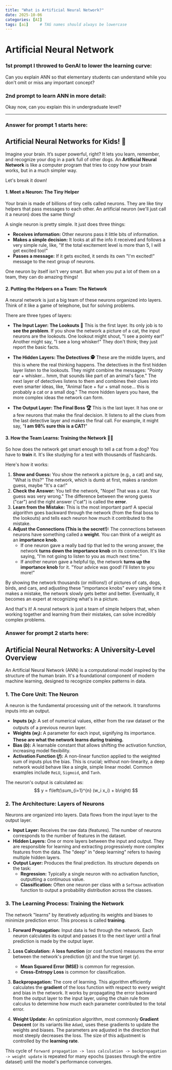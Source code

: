 ```yaml
---
title: "What is Artificial Neural Network?"
date: 2025-10-06
categories: [AI]
tags: [ai]     # TAG names should always be lowercase
---
```


# Artificial Neural Network

### 1st prompt I throwed to GenAI to lower the learning curve:
Can you explain ANN so that elementary students can understand while you don't omit or miss any important concept?

### 2nd prompt to learn ANN in more detail:
Okay now, can you explain this in undergraduate level?

---


### Answer for prompt 1 starts here:

## **Artificial Neural Networks for Kids! 🧠**

Imagine your brain. It’s super powerful, right? It lets you learn, remember, and recognize your dog in a park full of other dogs. An **Artificial Neural Network** is like a computer program that tries to copy how your brain works, but in a much simpler way.

Let's break it down!

#### **1. Meet a Neuron: The Tiny Helper**

Your brain is made of billions of tiny cells called neurons. They are like tiny helpers that pass messages to each other. An artificial neuron (we'll just call it a neuron) does the same thing!

A single neuron is pretty simple. It just does three things:
* **Receives information:** Other neurons pass it little bits of information.
* **Makes a simple decision:** It looks at all the info it received and follows a very simple rule, like, "If the total excitement level is more than 5, I will get excited too!"
* **Passes a message:** If it gets excited, it sends its own "I'm excited!" message to the next group of neurons.

One neuron by itself isn't very smart. But when you put a lot of them on a team, they can do amazing things!

#### **2. Putting the Helpers on a Team: The Network**

A neural network is just a big team of these neurons organized into layers. Think of it like a game of telephone, but for solving problems.

There are three types of layers:

* **The Input Layer: The Lookouts 👀**
    This is the first layer. Its only job is to **see the problem**. If you show the network a picture of a cat, the input neurons are the lookouts. One lookout might shout, "I see a pointy ear!" Another might say, "I see a long whisker!" They don't think; they just report the basic facts.

* **The Hidden Layers: The Detectives 🕵️**
    These are the middle layers, and this is where the real thinking happens. The detectives in the first hidden layer listen to the lookouts. They might combine the messages: "Pointy ear + whisker... hmm, that sounds like part of an animal's face." The next layer of detectives listens to them and combines their clues into even smarter ideas, like, "Animal face + fur + small nose... this is probably a cat or a small dog." The more hidden layers you have, the more complex ideas the network can form.

* **The Output Layer: The Final Boss 🏆**
    This is the last layer. It has one or a few neurons that make the final decision. It listens to all the clues from the last detective layer and makes the final call. For example, it might say, "**I am 98% sure this is a CAT!**"

#### **3. How the Team Learns: Training the Network 🏋️‍♂️**

So how does the network get smart enough to tell a cat from a dog? You have to **train** it. It's like studying for a test with thousands of flashcards.

Here's how it works:

1.  **Show and Guess:** You show the network a picture (e.g., a cat) and say, "What is this?" The network, which is dumb at first, makes a random guess, maybe "It's a car!"
2.  **Check the Answer:** You tell the network, "Nope! That was a cat. Your guess was very wrong." The difference between the wrong guess ("car") and the right answer ("cat") is called the **error**.
3.  **Learn from the Mistake:** This is the most important part! A special algorithm goes backward through the network (from the final boss to the lookouts) and tells each neuron how much it contributed to the mistake.
4.  **Adjust the Connections (This is the secret!):** The connections between neurons have something called a **weight**. You can think of a weight as an **importance knob**.
    * If one neuron gave a really bad tip that led to the wrong answer, the network **turns down the importance knob** on its connection. It's like saying, "I'm not going to listen to you as much next time."
    * If another neuron gave a helpful tip, the network **turns up the importance knob** for it. "Your advice was good! I'll listen to you more!"

By showing the network thousands (or millions!) of pictures of cats, dogs, birds, and cars, and adjusting these "importance knobs" every single time it makes a mistake, the network slowly gets better and better. Eventually, it becomes an expert at recognizing what's in a picture.

And that's it! A neural network is just a team of simple helpers that, when working together and learning from their mistakes, can solve incredibly complex problems.

### Answer for prompt 2 starts here:

## **Artificial Neural Networks: A University-Level Overview**

An Artificial Neural Network (ANN) is a computational model inspired by the structure of the human brain. It's a foundational component of modern machine learning, designed to recognize complex patterns in data.

### **1. The Core Unit: The Neuron**

A neuron is the fundamental processing unit of the network. It transforms inputs into an output.

-   **Inputs ($x_i$):** A set of numerical values, either from the raw dataset or the outputs of a previous neuron layer.
-   **Weights ($w_i$):** A parameter for each input, signifying its importance. **These are what the network learns during training.**
-   **Bias ($b$):** A learnable constant that allows shifting the activation function, increasing model flexibility.
-   **Activation Function ($f$):** A non-linear function applied to the weighted sum of inputs plus the bias. This is crucial; without non-linearity, a deep network would behave like a single, simple linear model. Common examples include `ReLU`, `Sigmoid`, and `Tanh`.

The neuron's output is calculated as:
$$
y = f\left(\sum_{i=1}^{n} (w_i x_i) + b\right)
$$

### **2. The Architecture: Layers of Neurons**

Neurons are organized into layers. Data flows from the input layer to the output layer.

-   **Input Layer:** Receives the raw data (features). The number of neurons corresponds to the number of features in the dataset.
-   **Hidden Layers:** One or more layers between the input and output. They are responsible for learning and extracting progressively more complex features from the data. The "deep" in "deep learning" refers to having multiple hidden layers.
-   **Output Layer:** Produces the final prediction. Its structure depends on the task:
    -   **Regression:** Typically a single neuron with no activation function, outputting a continuous value.
    -   **Classification:** Often one neuron per class with a `Softmax` activation function to output a probability distribution across the classes.

### **3. The Learning Process: Training the Network**

The network "learns" by iteratively adjusting its weights and biases to minimize prediction error. This process is called **training**.

1.  **Forward Propagation:** Input data is fed through the network. Each neuron calculates its output and passes it to the next layer until a final prediction is made by the output layer.

2.  **Loss Calculation:** A **loss function** (or cost function) measures the error between the network's prediction ($\hat{y}$) and the true target ($y$).
    -   **Mean Squared Error (MSE)** is common for regression.
    -   **Cross-Entropy Loss** is common for classification.

3.  **Backpropagation:** The core of learning. This algorithm efficiently calculates the **gradient** of the loss function with respect to every weight and bias in the network. It works by propagating the error backward from the output layer to the input layer, using the chain rule from calculus to determine how much each parameter contributed to the total error.

4.  **Weight Update:** An optimization algorithm, most commonly **Gradient Descent** (or its variants like `Adam`), uses these gradients to update the weights and biases. The parameters are adjusted in the direction that most steeply decreases the loss. The size of this adjustment is controlled by the **learning rate**.

This cycle of `forward propagation -> loss calculation -> backpropagation -> weight update` is repeated for many epochs (passes through the entire dataset) until the model's performance converges.


